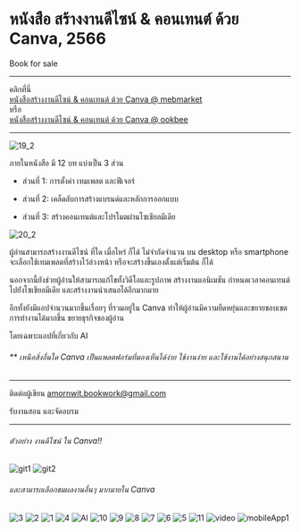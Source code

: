 # หนังสือ สร้างงานดีไซน์ & คอนเทนต์ ด้วย Canva, 2566
Book for sale

***
คลิกที่นี่    
[หนังสือสร้างงานดีไซน์ & คอนเทนต์ ด้วย Canva @ mebmarket](https://www.mebmarket.com/index.php?action=BookDetails&book_id=250777)        
หรือ    
[หนังสือสร้างงานดีไซน์ & คอนเทนต์ ด้วย Canva @ ookbee](https://www.ookbee.com/shop/book/583433ff-d63a-407e-b78e-3959d84eb5ae/สร้างงานดีไซน์-คอนเทนต์-ด้วย-canva)        

***   
   
![19_2](https://github.com/prakayrat/DesignAndContentInCanva/assets/51775195/bd92a1e4-5f55-4348-9602-d3cdaa0aac9d)
   

ภายในหนังสือ มี 12 บท แบ่งเป็น 3 ส่วน   


-  ส่วนที่ 1: การตั้งค่า เทมเพลต และฟีเจอร์   

-  ส่วนที่ 2: เคล็ดลับการสร้างแบรนด์และหลักการออกแบบ   

-  ส่วนที่ 3: สร้างคอนเทนต์และโปรโมตผ่านโซเชียลมีเดีย   


![20_2](https://github.com/prakayrat/DesignAndContentInCanva/assets/51775195/cd3395f8-faa2-41c3-ac48-f3835bcd0cdf)



ผู้อ่านสามารถสร้างงานดีไซน์ ที่ใด เมื่อไหร่ ก็ได้ ไม่จำกัดจำนวน บน desktop หรือ smartphone จะเลือกใช้เทมเพลตที่สร้างไว้ล่วงหน้า หรือจะสร้างขึ้นเองตั้งแต่เริ่มต้น ก็ได้   

นอกจากนี้ยังช่วยผู้อ่านให้สามารถแก้ไขทั้งวิดีโอและรูปภาพ สร้างงานแอนิเมชัน กำหนดเวลาคอนเทนต์ไปยังโซเชียลมีเดีย และสร้างงานนำเสนอได้อีกมากมาย   

อีกทั้งยังมีแอปจำนวนมากขึ้นเรื่อยๆ ที่รวมอยู่ใน Canva ทำให้ผู้อ่านมีความยืดหยุ่นและขยายขอบเขตการทำงานได้มากขึ้น ขยายธุรกิจของผู้อ่าน    

โดยเฉพาะแอปที่เกี่ยวกับ AI   
 
###### ** เหนือสิ่งอื่นใด Canva เป็นแพลตฟอร์มที่มองเห็นได้ง่าย ใช้งานง่าย และใช้งานได้อย่างสนุกสนาน       

***

  
ติดต่อผู้เขียน
amornwit.bookwork@gmail.com

รับงานสอน และจัดอบรม



***   

###### ตัวอย่าง งานดีไซน์ ใน Canva!!   

![git1](https://github.com/prakayrat/DesignAndContentInCanva/assets/51775195/ae7c018a-1650-46af-8218-1b642b1f3f05)
![git2](https://github.com/prakayrat/DesignAndContentInCanva/assets/51775195/0a093026-1c17-43fc-8723-fb2c09d00382)


###### และสามารถเลือกชมผลงานอื่นๆ มากมายใน Canva   
![3](https://github.com/prakayrat/DesignAndContentInCanva/assets/51775195/1ba3c4f9-e361-4219-a919-d09ea452d817)
![2](https://github.com/prakayrat/DesignAndContentInCanva/assets/51775195/ac61d595-bb4d-4b52-8ad0-84d7420f1a6a)
![1](https://github.com/prakayrat/DesignAndContentInCanva/assets/51775195/f63888b9-dc39-4309-b7cb-731a8cd10afc)
![4](https://github.com/prakayrat/DesignAndContentInCanva/assets/51775195/a957d4a2-e1e1-44a0-b12e-60eda4911d91)
![AI](https://github.com/prakayrat/DesignAndContentInCanva/assets/51775195/12509ec3-ad9d-4b29-af60-10f46c8ce9c0)
![10](https://github.com/prakayrat/DesignAndContentInCanva/assets/51775195/7d12424d-1c03-47bf-afad-7bd5cde6a74d)
![9](https://github.com/prakayrat/DesignAndContentInCanva/assets/51775195/5894646b-3434-4c2e-9959-88eab724db56)
![8](https://github.com/prakayrat/DesignAndContentInCanva/assets/51775195/3c0eed02-aa44-4866-8fba-18be078d42b3)
![7](https://github.com/prakayrat/DesignAndContentInCanva/assets/51775195/2b865e1f-af2c-409d-9e64-2d03ba3cface)
![6](https://github.com/prakayrat/DesignAndContentInCanva/assets/51775195/f0ca09ff-bc30-4946-9ae8-3e674aede928)
![5](https://github.com/prakayrat/DesignAndContentInCanva/assets/51775195/c3e63542-959b-43a2-8d19-2f8729659a12)
![11](https://github.com/prakayrat/DesignAndContentInCanva/assets/51775195/e5c0d94c-dd99-4331-b353-293b7f6b24c3)
![video](https://github.com/prakayrat/DesignAndContentInCanva/assets/51775195/2826ed5f-294f-4634-84de-7e57a4bbdf8d)
![mobileApp1](https://github.com/prakayrat/DesignAndContentInCanva/assets/51775195/beeff768-6afc-43cd-bea5-73702a441fed)


